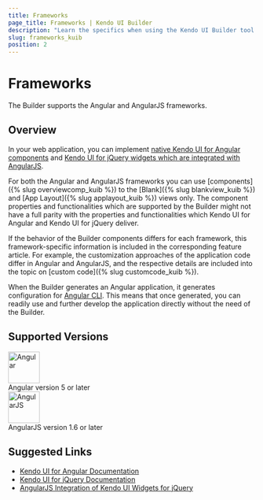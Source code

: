 ```yaml
---
title: Frameworks
page_title: Frameworks | Kendo UI Builder
description: "Learn the specifics when using the Kendo UI Builder tool for creating and managing Angular-based web applications."
slug: frameworks_kuib
position: 2
---
```


# Frameworks

The Builder supports the Angular and AngularJS frameworks.

## Overview

In your web application, you can implement [native Kendo UI for Angular components](https://www.telerik.com/kendo-angular-ui/components/) and [Kendo UI for jQuery widgets which are integrated with AngularJS](https://docs.telerik.com/kendo-ui/AngularJS/introduction).

For both the Angular and AngularJS frameworks you can use [components]({% slug overviewcomp_kuib %}) to the [Blank]({% slug blankview_kuib %}) and [App Layout]({% slug applayout_kuib %}) views only. The component properties and functionalities which are supported by the Builder might not have a full parity with the properties and functionalities which Kendo UI for Angular and Kendo UI for jQuery deliver.

If the behavior of the Builder components differs for each framework, this framework-specific information is included in the corresponding feature article. For example, the customization approaches of the application code differ in Angular and AngularJS, and the respective details are included into the topic on [custom code]({% slug customcode_kuib %}).

When the Builder generates an Angular application, it generates configuration for [Angular CLI](https://cli.angular.io/). This means that once generated, you can readily use and further develop the application directly without the need of the Builder.

## Supported Versions

<div class="row components-overview-list mt-70 mb-50 pb-50">
    <div class="col-md-6">
        <img src="../images/icons/frameworks/Angular.svg" width="64" height="64" alt="Angular" title="Angular"/>
        <div class="h4 mt-10 mb-5">Angular version 5 or later</div>
    </div>
    <div class="col-md-6">
        <img src="../images/icons/frameworks/AngularJS.svg" width="64" height="64" alt="AngularJS" title="AngularJS"/>
        <div class="h4 mt-10 mb-5">AngularJS version 1.6 or later</div>
    </div>
</div>

## Suggested Links

* [Kendo UI for Angular Documentation](https://www.telerik.com/kendo-angular-ui/components/)
* [Kendo UI for jQuery Documentation](https://docs.telerik.com/kendo-ui/introduction)
* [AngularJS Integration of Kendo UI Widgets for jQuery](https://docs.telerik.com/kendo-ui/AngularJS/introduction)
